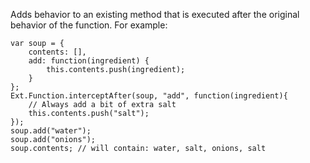 Adds behavior to an existing method that is executed after the
original behavior of the function.  For example:

    var soup = {
        contents: [],
        add: function(ingredient) {
            this.contents.push(ingredient);
        }
    };
    Ext.Function.interceptAfter(soup, "add", function(ingredient){
        // Always add a bit of extra salt
        this.contents.push("salt");
    });
    soup.add("water");
    soup.add("onions");
    soup.contents; // will contain: water, salt, onions, salt
